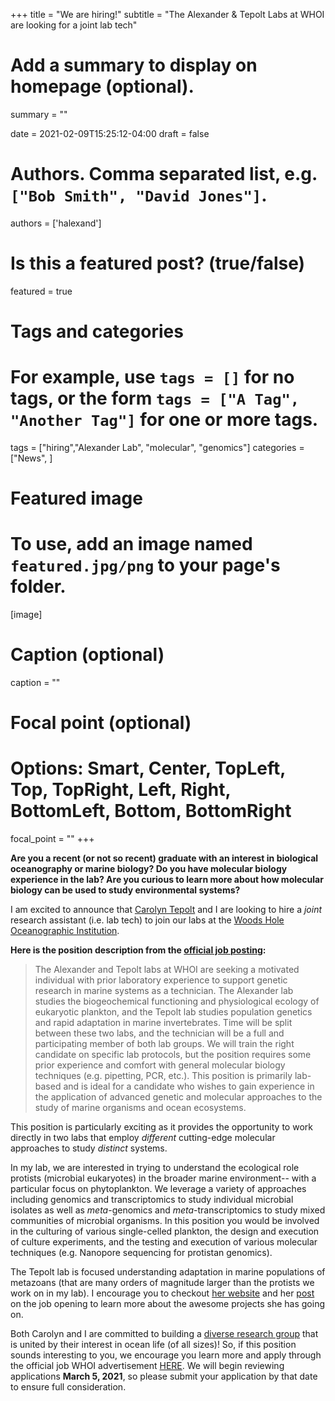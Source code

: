 +++
title = "We are hiring!"
subtitle = "The Alexander & Tepolt Labs at WHOI are looking for a joint lab tech"

# Add a summary to display on homepage (optional).
summary = ""

date = 2021-02-09T15:25:12-04:00
draft = false

# Authors. Comma separated list, e.g. `["Bob Smith", "David Jones"]`.
authors = ['halexand']

# Is this a featured post? (true/false)
featured = true

# Tags and categories
# For example, use `tags = []` for no tags, or the form `tags = ["A Tag", "Another Tag"]` for one or more tags.
tags = ["hiring","Alexander Lab", "molecular", "genomics"]
categories = ["News", ]

# Featured image
# To use, add an image named `featured.jpg/png` to your page's folder.
[image]
  # Caption (optional)
  caption = ""

  # Focal point (optional)
  # Options: Smart, Center, TopLeft, Top, TopRight, Left, Right, BottomLeft, Bottom, BottomRight
  focal_point = ""
+++

**Are you a recent (or not so recent) graduate with an interest in biological oceanography or marine biology? Do you have molecular biology experience in the lab? Are you curious to learn more about how molecular biology can be used to study environmental systems?**

I am excited to announce that [Carolyn Tepolt](https://directory.whoi.edu/profile/ctepolt/) and I are looking to hire a *joint* research assistant (i.e. lab tech) to join our labs at the [Woods Hole Oceanographic Institution](https://www.whoi.edu/).

**Here is the position description from the [official job posting](https://careers-whoi.icims.com/jobs/1395/research-assistant/job?mobile=false&width=1020&height=500&bga=true&needsRedirect=false&jan1offset=-300&jun1offset=-240):**

> The Alexander and Tepolt labs at WHOI are seeking a motivated individual with prior laboratory experience to support genetic research in marine systems as a technician. The Alexander lab studies the biogeochemical functioning and physiological ecology of eukaryotic plankton, and the Tepolt lab studies population genetics and rapid adaptation in marine invertebrates. Time will be split between these two labs, and the technician will be a full and participating member of both lab groups. We will train the right candidate on specific lab protocols, but the position requires some prior experience and comfort with general molecular biology techniques (e.g. pipetting, PCR, etc.). This position is primarily lab-based and is ideal for a candidate who wishes to gain experience in the application of advanced genetic and molecular approaches to the study of marine organisms and ocean ecosystems.

This position is particularly exciting as it provides the opportunity to work directly in two labs that employ *different* cutting-edge molecular approaches to study *distinct* systems.

In my lab, we are interested in trying to understand the ecological role protists (microbial eukaryotes) in the broader marine environment-- with a particular focus on phytoplankton. We leverage a variety of approaches including genomics and transcriptomics to study individual microbial isolates as well as *meta*-genomics and *meta*-transcriptomics to study mixed communities of microbial organisms. In this position you would be involved in the culturing of various single-celled plankton, the design and execution of culture experiments, and the testing and execution of various molecular techniques (e.g. Nanopore sequencing for protistan genomics).

The Tepolt lab is focused understanding adaptation in marine populations of metazoans (that are many orders of magnitude larger than the protists we work on in my lab). I encourage you to checkout [her website](https://www2.whoi.edu/site/tepoltlab/) and her [post](https://www2.whoi.edu/site/tepoltlab/were-hiring/) on the job opening to learn more about the awesome projects she has going on.

Both Carolyn and I are committed to building a [diverse research group](/conduct) that is united by their interest in ocean life (of all sizes)! So, if this position sounds interesting to you, we encourage you learn more and apply through the official job WHOI advertisement [HERE](https://careers-whoi.icims.com/jobs/1395/research-assistant/job?mobile=false&width=1020&height=500&bga=true&needsRedirect=false&jan1offset=-300&jun1offset=-240). We will begin reviewing applications **March 5, 2021**, so please submit your application by that date to ensure full consideration.
